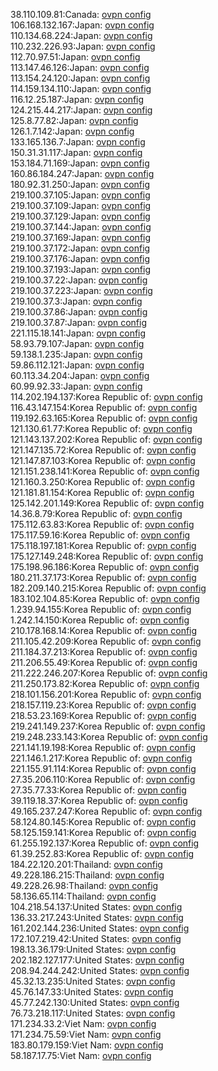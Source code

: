38.110.109.81:Canada: [ovpn config](vpn/38_110_109_81.ovpn)  
106.168.132.167:Japan: [ovpn config](vpn/106_168_132_167.ovpn)  
110.134.68.224:Japan: [ovpn config](vpn/110_134_68_224.ovpn)  
110.232.226.93:Japan: [ovpn config](vpn/110_232_226_93.ovpn)  
112.70.97.51:Japan: [ovpn config](vpn/112_70_97_51.ovpn)  
113.147.46.126:Japan: [ovpn config](vpn/113_147_46_126.ovpn)  
113.154.24.120:Japan: [ovpn config](vpn/113_154_24_120.ovpn)  
114.159.134.110:Japan: [ovpn config](vpn/114_159_134_110.ovpn)  
116.12.25.187:Japan: [ovpn config](vpn/116_12_25_187.ovpn)  
124.215.44.217:Japan: [ovpn config](vpn/124_215_44_217.ovpn)  
125.8.77.82:Japan: [ovpn config](vpn/125_8_77_82.ovpn)  
126.1.7.142:Japan: [ovpn config](vpn/126_1_7_142.ovpn)  
133.165.136.7:Japan: [ovpn config](vpn/133_165_136_7.ovpn)  
150.31.31.117:Japan: [ovpn config](vpn/150_31_31_117.ovpn)  
153.184.71.169:Japan: [ovpn config](vpn/153_184_71_169.ovpn)  
160.86.184.247:Japan: [ovpn config](vpn/160_86_184_247.ovpn)  
180.92.31.250:Japan: [ovpn config](vpn/180_92_31_250.ovpn)  
219.100.37.105:Japan: [ovpn config](vpn/219_100_37_105.ovpn)  
219.100.37.109:Japan: [ovpn config](vpn/219_100_37_109.ovpn)  
219.100.37.129:Japan: [ovpn config](vpn/219_100_37_129.ovpn)  
219.100.37.144:Japan: [ovpn config](vpn/219_100_37_144.ovpn)  
219.100.37.169:Japan: [ovpn config](vpn/219_100_37_169.ovpn)  
219.100.37.172:Japan: [ovpn config](vpn/219_100_37_172.ovpn)  
219.100.37.176:Japan: [ovpn config](vpn/219_100_37_176.ovpn)  
219.100.37.193:Japan: [ovpn config](vpn/219_100_37_193.ovpn)  
219.100.37.22:Japan: [ovpn config](vpn/219_100_37_22.ovpn)  
219.100.37.223:Japan: [ovpn config](vpn/219_100_37_223.ovpn)  
219.100.37.3:Japan: [ovpn config](vpn/219_100_37_3.ovpn)  
219.100.37.86:Japan: [ovpn config](vpn/219_100_37_86.ovpn)  
219.100.37.87:Japan: [ovpn config](vpn/219_100_37_87.ovpn)  
221.115.18.141:Japan: [ovpn config](vpn/221_115_18_141.ovpn)  
58.93.79.107:Japan: [ovpn config](vpn/58_93_79_107.ovpn)  
59.138.1.235:Japan: [ovpn config](vpn/59_138_1_235.ovpn)  
59.86.112.121:Japan: [ovpn config](vpn/59_86_112_121.ovpn)  
60.113.34.204:Japan: [ovpn config](vpn/60_113_34_204.ovpn)  
60.99.92.33:Japan: [ovpn config](vpn/60_99_92_33.ovpn)  
114.202.194.137:Korea Republic of: [ovpn config](vpn/114_202_194_137.ovpn)  
116.43.147.154:Korea Republic of: [ovpn config](vpn/116_43_147_154.ovpn)  
119.192.63.165:Korea Republic of: [ovpn config](vpn/119_192_63_165.ovpn)  
121.130.61.77:Korea Republic of: [ovpn config](vpn/121_130_61_77.ovpn)  
121.143.137.202:Korea Republic of: [ovpn config](vpn/121_143_137_202.ovpn)  
121.147.135.72:Korea Republic of: [ovpn config](vpn/121_147_135_72.ovpn)  
121.147.87.103:Korea Republic of: [ovpn config](vpn/121_147_87_103.ovpn)  
121.151.238.141:Korea Republic of: [ovpn config](vpn/121_151_238_141.ovpn)  
121.160.3.250:Korea Republic of: [ovpn config](vpn/121_160_3_250.ovpn)  
121.181.81.154:Korea Republic of: [ovpn config](vpn/121_181_81_154.ovpn)  
125.142.201.149:Korea Republic of: [ovpn config](vpn/125_142_201_149.ovpn)  
14.36.8.79:Korea Republic of: [ovpn config](vpn/14_36_8_79.ovpn)  
175.112.63.83:Korea Republic of: [ovpn config](vpn/175_112_63_83.ovpn)  
175.117.59.16:Korea Republic of: [ovpn config](vpn/175_117_59_16.ovpn)  
175.118.197.181:Korea Republic of: [ovpn config](vpn/175_118_197_181.ovpn)  
175.127.149.248:Korea Republic of: [ovpn config](vpn/175_127_149_248.ovpn)  
175.198.96.186:Korea Republic of: [ovpn config](vpn/175_198_96_186.ovpn)  
180.211.37.173:Korea Republic of: [ovpn config](vpn/180_211_37_173.ovpn)  
182.209.140.215:Korea Republic of: [ovpn config](vpn/182_209_140_215.ovpn)  
183.102.104.85:Korea Republic of: [ovpn config](vpn/183_102_104_85.ovpn)  
1.239.94.155:Korea Republic of: [ovpn config](vpn/1_239_94_155.ovpn)  
1.242.14.150:Korea Republic of: [ovpn config](vpn/1_242_14_150.ovpn)  
210.178.168.14:Korea Republic of: [ovpn config](vpn/210_178_168_14.ovpn)  
211.105.42.209:Korea Republic of: [ovpn config](vpn/211_105_42_209.ovpn)  
211.184.37.213:Korea Republic of: [ovpn config](vpn/211_184_37_213.ovpn)  
211.206.55.49:Korea Republic of: [ovpn config](vpn/211_206_55_49.ovpn)  
211.222.246.207:Korea Republic of: [ovpn config](vpn/211_222_246_207.ovpn)  
211.250.173.82:Korea Republic of: [ovpn config](vpn/211_250_173_82.ovpn)  
218.101.156.201:Korea Republic of: [ovpn config](vpn/218_101_156_201.ovpn)  
218.157.119.23:Korea Republic of: [ovpn config](vpn/218_157_119_23.ovpn)  
218.53.23.169:Korea Republic of: [ovpn config](vpn/218_53_23_169.ovpn)  
219.241.149.237:Korea Republic of: [ovpn config](vpn/219_241_149_237.ovpn)  
219.248.233.143:Korea Republic of: [ovpn config](vpn/219_248_233_143.ovpn)  
221.141.19.198:Korea Republic of: [ovpn config](vpn/221_141_19_198.ovpn)  
221.146.1.217:Korea Republic of: [ovpn config](vpn/221_146_1_217.ovpn)  
221.155.91.114:Korea Republic of: [ovpn config](vpn/221_155_91_114.ovpn)  
27.35.206.110:Korea Republic of: [ovpn config](vpn/27_35_206_110.ovpn)  
27.35.77.33:Korea Republic of: [ovpn config](vpn/27_35_77_33.ovpn)  
39.119.18.37:Korea Republic of: [ovpn config](vpn/39_119_18_37.ovpn)  
49.165.237.247:Korea Republic of: [ovpn config](vpn/49_165_237_247.ovpn)  
58.124.80.145:Korea Republic of: [ovpn config](vpn/58_124_80_145.ovpn)  
58.125.159.141:Korea Republic of: [ovpn config](vpn/58_125_159_141.ovpn)  
61.255.192.137:Korea Republic of: [ovpn config](vpn/61_255_192_137.ovpn)  
61.39.252.83:Korea Republic of: [ovpn config](vpn/61_39_252_83.ovpn)  
184.22.120.201:Thailand: [ovpn config](vpn/184_22_120_201.ovpn)  
49.228.186.215:Thailand: [ovpn config](vpn/49_228_186_215.ovpn)  
49.228.26.98:Thailand: [ovpn config](vpn/49_228_26_98.ovpn)  
58.136.65.114:Thailand: [ovpn config](vpn/58_136_65_114.ovpn)  
104.218.54.137:United States: [ovpn config](vpn/104_218_54_137.ovpn)  
136.33.217.243:United States: [ovpn config](vpn/136_33_217_243.ovpn)  
161.202.144.236:United States: [ovpn config](vpn/161_202_144_236.ovpn)  
172.107.219.42:United States: [ovpn config](vpn/172_107_219_42.ovpn)  
198.13.36.179:United States: [ovpn config](vpn/198_13_36_179.ovpn)  
202.182.127.177:United States: [ovpn config](vpn/202_182_127_177.ovpn)  
208.94.244.242:United States: [ovpn config](vpn/208_94_244_242.ovpn)  
45.32.13.235:United States: [ovpn config](vpn/45_32_13_235.ovpn)  
45.76.147.33:United States: [ovpn config](vpn/45_76_147_33.ovpn)  
45.77.242.130:United States: [ovpn config](vpn/45_77_242_130.ovpn)  
76.73.218.117:United States: [ovpn config](vpn/76_73_218_117.ovpn)  
171.234.33.2:Viet Nam: [ovpn config](vpn/171_234_33_2.ovpn)  
171.234.75.59:Viet Nam: [ovpn config](vpn/171_234_75_59.ovpn)  
183.80.179.159:Viet Nam: [ovpn config](vpn/183_80_179_159.ovpn)  
58.187.17.75:Viet Nam: [ovpn config](vpn/58_187_17_75.ovpn)  
